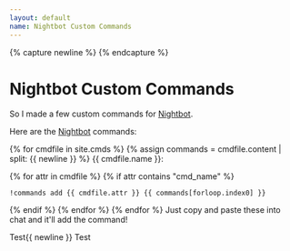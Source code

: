 ```yaml
---
layout: default
name: Nightbot Custom Commands
---
```

{% capture newline %}
{% endcapture %}
# Nightbot Custom Commands

So I made a few custom commands for [Nightbot].

Here are the [Nightbot] commands:

{% for cmdfile in site.cmds %}
{% assign commands = cmdfile.content | split: {{ newline }} %}
{{ cmdfile.name }}:

{% for attr in cmdfile %}
{% if attr contains "cmd_name" %}
~~~
!commands add {{ cmdfile.attr }} {{ commands[forloop.index0] }}
~~~

{% endif %}
{% endfor %}
{% endfor %}
Just copy and paste these into chat and it'll add the command!

Test{{ newline }}
Test

[nightbot]: //beta.nightbot.tv/
